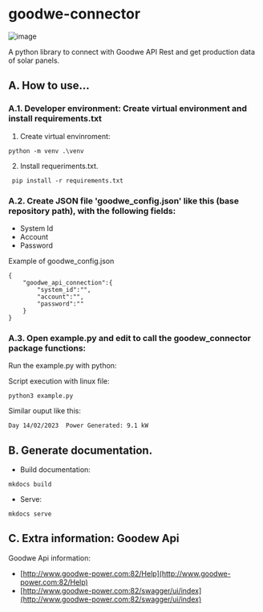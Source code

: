 # goodwe-connector
![image](https://user-images.githubusercontent.com/53972851/221367514-63997c8c-b491-467b-996b-0407ff98ffba.png)

A python library to connect with Goodwe API Rest and get production data of solar panels.

## A. How to use...

### A.1. Developer environment: Create virtual environment and install requirements.txt

1. Create virtual envinroment:

```
python -m venv .\venv
```
2. Install requeriments.txt.

```
 pip install -r requirements.txt
```

### A.2. Create JSON file 'goodwe_config.json' like this (base repository path), with the following fields:

- System Id
- Account
- Password

Example of goodwe_config.json

```
{
    "goodwe_api_connection":{
        "system_id":"",
        "account":"",
        "password":""
    }
}
```
### A.3. Open example.py and edit to call the goodew_connector package functions:

Run the example.py with python:

Script execution with linux file:
```
python3 example.py
```

Similar ouput like this:
```
Day 14/02/2023	Power Generated: 9.1 kW
```
## B. Generate documentation.

- Build documentation:

```
mkdocs build
```

- Serve:

```
mkdocs serve
```

## C. Extra information: Goodew Api

Goodwe Api information:

- [http://www.goodwe-power.com:82/Help](http://www.goodwe-power.com:82/Help)
- [http://www.goodwe-power.com:82/swagger/ui/index](http://www.goodwe-power.com:82/swagger/ui/index)
